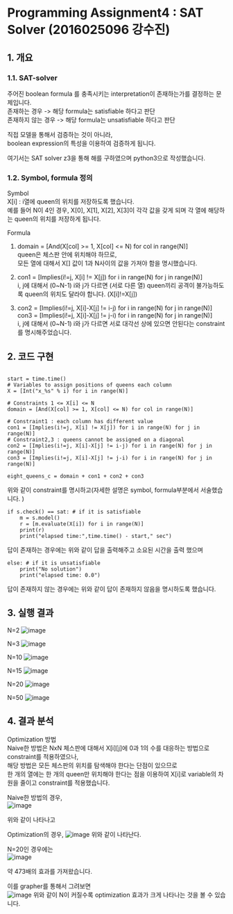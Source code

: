 Programming Assignment4 : SAT Solver (2016025096 강수진)
=================================== 

## 1. 개요    

### 1.1. SAT-solver  
주어진 boolean formula 를 충족시키는 interpretation이 존재하는가를 결정하는 문제입니다.  
존재하는 경우 -> 해당 formula는 satisfiable 하다고 판단   
존재하지 않는 경우 -> 해당 formula는 unsatisfiable 하다고 판단  

직접 모델을 통해서 검증하는 것이 아니라,  
boolean expression의 특성을 이용하여 검증하게 됩니다.  

여기서는 SAT solver z3을 통해 해를 구하였으며 python3으로 작성했습니다.  

### 1.2. Symbol, formula 정의     

Symbol  
X[i] : i열에 queen의 위치를 저장하도록 했습니다.  
예를 들어 N이 4인 경우, X[0], X[1], X[2], X[3]이 각각 값을 갖게 되며 각 열에 해당하는 queen의 위치를 저장하게 됩니다.  

Formula  
1. domain = [And(X[col] >= 1, X[col] <= N) for col in range(N)]  
queen은 체스판 안에 위치해야 하므로,  
모든 열에 대해서 X[] 값이 1과 N사이의 값을 가져야 함을 명시했습니다.  

2. con1 = [Implies(i!=j, X[i] != X[j]) for i in range(N) for j in range(N)]  
i, j에 대해서 (0~N-1) i와 j가 다르면 (서로 다른 열) queen끼리 공격이 불가능하도록 
queen의 위치도 달라야 합니다. (X[i]!=X[j])  

3. con2 = [Implies(i!=j, X[i]-X[j] != i-j) for i in range(N) for j in range(N)]  
    con3 = [Implies(i!=j, X[i]-X[j] != j-i) for i in range(N) for j in range(N)]  
i, j에 대해서 (0~N-1) i와 j가 다르면 서로 대각선 상에 있으면 안된다는 constraint를 명시해주었습니다.  


## 2. 코드 구현  
```{.python}

start = time.time()
# Variables to assign positions of queens each column
X = [Int("x_%s" % i) for i in range(N)]

# Constraints 1 <= X[i] <= N
domain = [And(X[col] >= 1, X[col] <= N) for col in range(N)]

# Constraint1 : each column has different value
con1 = [Implies(i!=j, X[i] != X[j]) for i in range(N) for j in range(N)]
# Constraint2,3 : queens cannot be assigned on a diagonal
con2 = [Implies(i!=j, X[i]-X[j] != i-j) for i in range(N) for j in range(N)]
con3 = [Implies(i!=j, X[i]-X[j] != j-i) for i in range(N) for j in range(N)]

eight_queens_c = domain + con1 + con2 + con3

```

위와 같이 constraint를 명시하고(자세한 설명은 symbol, formula부분에서 서술했습니다. )

```{.python}
if s.check() == sat: # if it is satisfiable
    m = s.model()
    r = [m.evaluate(X[i]) for i in range(N)]
    print(r)
    print("elapsed time:",time.time() - start," sec")
```
답이 존재하는 경우에는 위와 같이 답을 출력해주고 소요된 시간을 출력 했으며  

```{.python}
else: # if it is unsatisfiable
    print("No solution")
    print("elapsed time: 0.0")
```
답이 존재하지 않는 경우에는 위와 같이 답이 존재하지 않음을 명시하도록 했습니다.  

## 3. 실행 결과  

N=2
![image](/uploads/73db89bf9c449cf586d1365eccad994c/image.png)

N=3
![image](/uploads/1cabe52073af6b0f385974eb9b346053/image.png)

N=10
![image](/uploads/e5cc49a02f2128d7de9b43d62c366370/image.png)

N=15
![image](/uploads/eae369880b64fd669775d73d34a1f1c4/image.png)

N=20
![image](/uploads/8deeb8e91a57c5235f954bd0cb9f794e/image.png)

N=50
![image](/uploads/155e70e5fdbc9b23ada37ec1ae3d6c79/image.png)

## 4. 결과 분석  

Optimization 방법  
 Naive한 방법은 NxN 체스판에 대해서 X[i][j]에 0과 1의 수를 대응하는 방법으로 constraint를 적용하였으나,  
해당 방법은 모든 체스판의 위치를 탐색해야 한다는 단점이 있으므로  
한 개의 열에는 한 개의 queen만 위치해야 한다는 점을 이용하여 X[i]로 variable의 차원을 줄이고 constraint를 적용했습니다.  

Naive한 방법의 경우,  
![image](/uploads/ae2c2192fdb8e941852eaa00139dcbb2/image.png)

위와 같이 나타나고

Optimization의 경우, 
![image](/uploads/b82fa59093f60c233ba5435016ed1c53/image.png)
위와 같이 나타난다. 

N=20인 경우에는  
![image](/uploads/f6199a671ff1fef20198a75d8bae3141/image.png)

약 473배의 효과를 가져왔습니다.  

이를 grapher를 통해서 그려보면  
![image](/uploads/4c088fdba75b2e896675e6246b33fa3e/image.png)
위와 같이 N이 커질수록 optimization 효과가 크게 나타나는 것을 볼 수 있습니다. 
